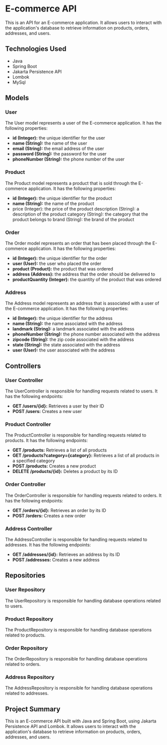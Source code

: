 # E-commerce API
This is an API for an E-commerce application. It allows users to interact with the application's database to retrieve information on products, orders, addresses, and users.

## Technologies Used
- Java
- Spring Boot
- Jakarta Persistence API
- Lombok
- MySql

## Models
### User
The User model represents a user of the E-commerce application. It has the following properties:
- **id (Integer):** the unique identifier for the user
- **name (String):** the name of the user
- **email (String):** the email address of the user
- **password (String):** the password for the user
- **phoneNumber (String):** the phone number of the user

### Product
The Product model represents a product that is sold through the E-commerce application. It has the following properties:
- **id (Integer):** the unique identifier for the product
- **name (String):** the name of the product
- price (Integer): the price of the product
description (String): a description of the product
category (String): the category that the product belongs to
brand (String): the brand of the product

### Order
The Order model represents an order that has been placed through the E-commerce application. It has the following properties:
- **id (Integer):** the unique identifier for the order
- **user (User):** the user who placed the order
- **product (Product):** the product that was ordered
- **address (Address):** the address that the order should be delivered to
- **productQuantity (Integer):** the quantity of the product that was ordered

### Address
The Address model represents an address that is associated with a user of the E-commerce application. It has the following properties:
- **id (Integer):** the unique identifier for the address
- **name (String):** the name associated with the address
- **landmark (String):** a landmark associated with the address
- **phoneNumber (String):** the phone number associated with the address
- **zipcode (String):** the zip code associated with the address
- **state (String):** the state associated with the address
- **user (User):** the user associated with the address

## Controllers
### User Controller
The UserController is responsible for handling requests related to users. It has the following endpoints:
- **GET /users/{id}:** Retrieves a user by their ID
- **POST /users:** Creates a new user

### Product Controller
The ProductController is responsible for handling requests related to products. It has the following endpoints:
- **GET /products:** Retrieves a list of all products
- **GET /products?category={category}:** Retrieves a list of all products in a specified category
- **POST /products:** Creates a new product
- **DELETE /products/{id}:** Deletes a product by its ID

### Order Controller
The OrderController is responsible for handling requests related to orders. It has the following endpoints:
- **GET /orders/{id}:** Retrieves an order by its ID
- **POST /orders:** Creates a new order

### Address Controller
The AddressController is responsible for handling requests related to addresses. It has the following endpoints:
- **GET /addresses/{id}:** Retrieves an address by its ID
- **POST /addresses:** Creates a new address

## Repositories
### User Repository
The UserRepository is responsible for handling database operations related to users.

### Product Repository
The ProductRepository is responsible for handling database operations related to products.

### Order Repository
The OrderRepository is responsible for handling database operations related to orders.

### Address Repository
The AddressRepository is responsible for handling database operations related to addresses.

## Project Summary
This is an E-commerce API built with Java and Spring Boot, using Jakarta Persistence API and Lombok. It allows users to interact with the application's database to retrieve information on products, orders, addresses, and users.
